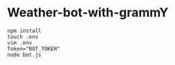 # Weather-bot-with-grammY
```npm install```<br>
```touch .env```<br>
```vim .env```<br>
```Token="BOT_TOKEN"```<br>
```node bot.js```
